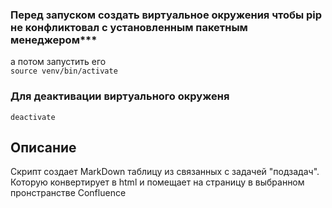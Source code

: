 ### Перед запуском создать виртуальное окружения чтобы pip не конфликтовал с установленным пакетным менеджером***  
а потом запустить его  
`source venv/bin/activate`  

### Для деактивации виртуального окруженя  
`deactivate`

## Описание
Скрипт создает MarkDown таблицу из связанных с задачей "подзадач".
Которую конвертирует в html и помещает на страницу в выбранном пронстранстве Confluence